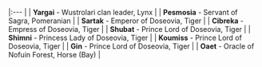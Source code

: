 |:--- |
| **Yargai** - Wustrolari clan leader, Lynx |
| **Pesmosia** - Servant of Sagra, Pomeranian |
| **Sartak** - Emperor of Doseovia, Tiger |
| **Cibreka** - Empress of Doseovia, Tiger |
| **Shubat** - Prince Lord of Doseovia, Tiger |
| **Shimni** - Princess Lady of Doseovia, Tiger |
| **Koumiss** - Prince Lord of Doseovia, Tiger |
| **Gin** - Prince Lord of Doseovia, Tiger |
| **Oaet** - Oracle of Nofuin Forest, Horse (Bay) |
